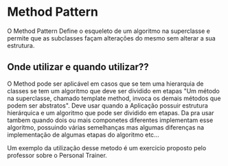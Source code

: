 # Method Pattern

O Method Pattern Define o esqueleto de um algoritmo na superclasse e permite que as subclasses façam alterações do mesmo sem alterar a sua estrutura.


## Onde utilizar e quando utilizar??

O Method pode ser aplicável em casos que se tem uma hierarquia de classes se tem um algoritmo que deve ser dividido em etapas "Um método na superclasse, chamado template method, invoca os demais métodos que podem ser abstratos". Deve usar quando a Aplicação possuir estrutura hierárquica e um algoritmo que pode ser dividido em etapas. Da pra usar tambem quando dois ou mais componetes diferentes implementam esse algoritmo, possuindo várias semelhanças mas algumas diferenças na implementação de algumas etapas do algoritmo etc...


Um exemplo da utilização desse metodo é um exercicio proposto pelo professor sobre o Personal Trainer.
